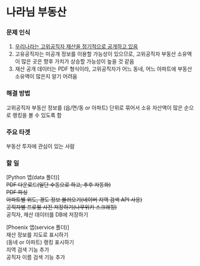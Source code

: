 # 나라님 부동산

### 문제 인식
1. <a href="https://www.peti.go.kr/prptOptp.do">우리나라는 고위공직자 재산을 정기적으로 공개하고 있음</a>
2. 고유공직자는 미공개 정보를 이용할 가능성이 있으므로, 고위공직자 부동산 소유액이 많은 곳은 향후 가치가 상승할 가능성이 높을 것 같음
3. 재산 공개 데이터는 PDF 형식이라, 고위공직자가 어느 동네, 어느 아파트에 부동산 소유액이 많은지 알기 어려움

### 해결 방법
고위공직자 부동산 정보를 (읍/면/동 or 아파트) 단위로 묶어서
소유 자산액이 많은 순으로 랭킹을 볼 수 있도록 함

### 주요 타겟
부동산 투자에 관심이 있는 사람

### 할 일
[Python 앱(data 폴더)]<br/>
<del><label for="download_pdf">PDF 다운로드(일단 수동으로 하고, 추후 자동화)</label></del><br/>
<del><label for="parse_pdf">PDF 파싱</label></del><br/>
<del><label for="naver_location_search_api">아파트별 위도, 경도 정보 불러오기(네이버 지역 검색 API 사용)</label></del><br/>
<del><label for="get_profile_image">공직자별 프로필 사진 저장하기(나무위키 스크래핑)</label></del><br/>
<label for="insert_data">공직자, 재산 데이터를 DB에 저장하기</label><br/>

[Phoenix 앱(service 폴더)]<br/>
<label for="show_properties_map">재산 정보를 지도로 표시하기</label><br/>
<label for="show_properties_rank">(동네 or 아파트) 랭킹 표시하기</label><br/>
<label for="search_location">지역 검색 기능 추가</label><br/>
<label for="search_name">공직자 이름 검색 기능 추가</label><br/>
